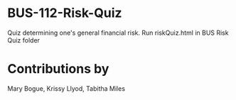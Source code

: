 # BUS-112-Risk-Quiz

Quiz determining one's general financial risk. Run riskQuiz.html in BUS Risk Quiz folder

# Contributions by
Mary Bogue, Krissy Llyod, Tabitha Miles
